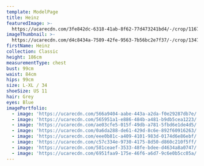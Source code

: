 ```yaml
---
template: ModelPage
title: Heinz
featuredImage: >-
  https://ucarecdn.com/3fe842dc-6318-41ab-8f62-77d473241bd4/-/crop/1167x561/0,0/-/preview/
imageThumbnail: >-
  https://ucarecdn.com/d4c8434a-7589-42fe-9563-7b56bc2e7f37/-/crop/1347x1994/125,0/-/preview/
firstName: Heinz
collection: Classic
height: 186cm
measurementType: chest
bust: 99cm
waist: 84cm
hips: 99cm
size: L-XL / 34
shoeSize: US 11
hair: Grey
eyes: Blue
imagePortfolio:
  - image: 'https://ucarecdn.com/566a9404-aabe-443a-a2da-f0e29287db7e/'
  - image: 'https://ucarecdn.com/565951a1-e886-484b-a481-b9db5cea1223/'
  - image: 'https://ucarecdn.com/ae03cfe5-015f-49db-a781-5fbd6e1de4d5/'
  - image: 'https://ucarecdn.com/0a6da288-de61-429d-8c6e-892f60916263/'
  - image: 'https://ucarecdn.com/eee0b81c-a409-4101-983d-0174d6e86ebf/'
  - image: 'https://ucarecdn.com/c57c334e-9730-4175-8d50-d860c210f5ff/'
  - image: 'https://ucarecdn.com/581ceaef-3533-48fe-bdee-d4634a8a0747/'
  - image: 'https://ucarecdn.com/6951faa9-175e-46f6-a6d7-9c6e0b5cc05a/'
---
```


